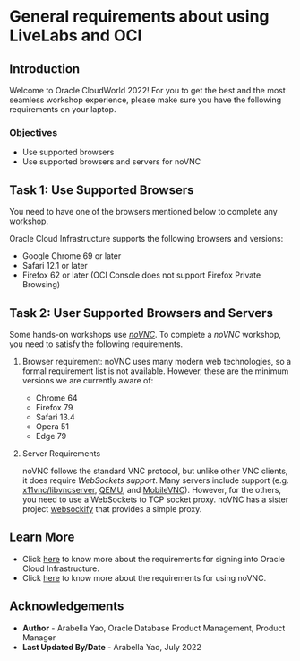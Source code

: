 # General requirements about using LiveLabs and OCI

## Introduction

Welcome to Oracle CloudWorld 2022! For you to get the best and the most seamless workshop experience, please make sure you have the following requirements on your laptop.

### Objectives

- Use supported browsers
- Use supported browsers and servers for noVNC

## Task 1: Use Supported Browsers

You need to have one of the browsers mentioned below to complete any workshop.

Oracle Cloud Infrastructure supports the following browsers and versions:

- Google Chrome 69 or later
- Safari 12.1 or later
- Firefox 62 or later (OCI Console does not support Firefox Private Browsing)


## Task 2: User Supported Browsers and Servers

Some hands-on workshops use *[noVNC](https://novnc.com/info.html)*. To complete a *noVNC* workshop, you need to satisfy the following requirements.

1. Browser requirement: noVNC uses many modern web technologies, so a formal requirement list is not available. However, these are the minimum versions we are currently aware of:

    - Chrome 64
    - Firefox 79
    - Safari 13.4
    - Opera 51
    - Edge 79

2. Server Requirements

    noVNC follows the standard VNC protocol, but unlike other VNC clients, it does require *WebSockets support*. Many servers include support (e.g. [x11vnc/libvncserver](http://libvncserver.sourceforge.net/), [QEMU](http://www.qemu.org/), and [MobileVNC](http://www.smartlab.at/mobilevnc/)). However, for the others, you need to use a WebSockets to TCP socket proxy. noVNC has a sister project [websockify](https://github.com/novnc/websockify) that provides a simple proxy.

## Learn More

* Click [here](https://docs.oracle.com/en-us/iaas/Content/GSG/Tasks/signingin.htm#supported_browsers) to know more about the requirements for signing into Oracle Cloud Infrastructure.
* Click [here](https://github.com/novnc/noVNC#browser-requirements) to know more about the requirements for using noVNC.

## Acknowledgements

* **Author** - Arabella Yao, Oracle Database Product Management, Product Manager
* **Last Updated By/Date** - Arabella Yao, July 2022
